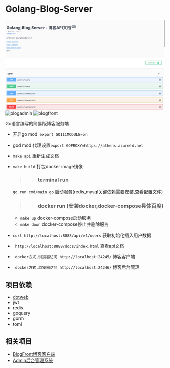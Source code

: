 # Golang-Blog-Server

![apidoc](/screenshot/apidoc.png)
![blogadmin](https://github.com/lyw1995/Angular5-Blog-Admin/raw/master/snapshot/blog_admin.png)
![blogfront](https://github.com/lyw1995/Angular5-Blog-Front/raw/master/snapshot/blog_front.png)

Go语言编写的简易版博客服务端
+ 开启go mod` export GO111MODULE=on`
+ god mod 代理设置`export GOPROXY=https://athens.azurefd.net`
+ `make api` 重新生成文档
+ `make build` 打包docker image镜像
    >> ### terminal run
    `go run cmd/main.go` 启动服务(redis,mysql关键依赖需要安装,查看配置文件)
 
    >> ### docker run (安装docker,docker-compose具体百度)
    - `make up` docker-compose启动服务
    - `make down` docker-compose停止并删除服务
+ `curl http://localhost:8888/api/v1/users` 获取初始化插入用户数据
+ ` http://localhost:8888/docs/index.html` 查看api文档
+ ` docker方式,浏览器访问 http://localhost:24245/` 博客客户端
+ ` docker方式,浏览器访问 http://localhost:24246/` 博客后台管理
## 项目依赖
* [dotweb](https://github.com/devfeel/dotweb)
* jwt
* redis
* goquery
* gorm
* toml

## 相关项目
* [BlogFront博客客户端](https://github.com/lyw1995/Angular5-Blog-Front)
* [Admin后台管理系统](https://github.com/lyw1995/Angular5-Blog-Admin)

